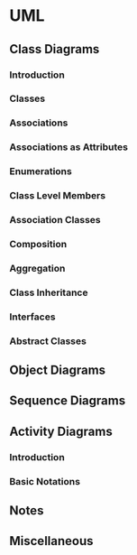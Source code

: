 <link rel="stylesheet" href="{{baseUrl}}/css/textbook.css">

<div class="website-content">

<div id="main">

# UML

## Class Diagrams

### Introduction

<include src="classDiagrams/introduction/what/print.md" />

### Classes

<include src="classDiagrams/classes/what/print.md" />

### Associations

<include src="classDiagrams/associations/basic/print.md" />
<include src="classDiagrams/associations/navigability/print.md" />
<include src="classDiagrams/associations/roles/print.md" />
<include src="classDiagrams/associations/labels/print.md" />
<include src="classDiagrams/associations/multiplicity/print.md" />

### Associations as Attributes

<include src="classDiagrams/associationsAsAttributes/what/print.md" />

### Enumerations

<include src="classDiagrams/enumerations/what/print.md" />

### Class Level Members

<include src="classDiagrams/classLevelMembers/what/print.md" />

### Association Classes

<include src="classDiagrams/associationClasses/what/print.md" />

### Composition

<include src="classDiagrams/composition/what/print.md" />

### Aggregation

<include src="classDiagrams/aggregation/what/print.md" />

### Class Inheritance

<include src="classDiagrams/classInheritance/what/print.md" />

### Interfaces

<include src="classDiagrams/interfaces/what/print.md" />

### Abstract Classes

<include src="classDiagrams/abstractClasses/what/print.md" />

## Object Diagrams

<include src="objectDiagrams/introduction/print.md" />
<include src="objectDiagrams/objects/print.md" />
<include src="objectDiagrams/associations/what/print.md" />

## Sequence Diagrams

<include src="sequenceDiagrams/introduction/print.md" />
<include src="sequenceDiagrams/basic/print.md" />
<include src="sequenceDiagrams/objectCreation/print.md" />
<include src="sequenceDiagrams/objectDeletion/print.md" />
<include src="sequenceDiagrams/loops/print.md" />
<include src="sequenceDiagrams/selfInvocation/print.md" />
<include src="sequenceDiagrams/alternativePaths/print.md" />
<include src="sequenceDiagrams/optionalPaths/print.md" />
<include src="sequenceDiagrams/parallelPaths/print.md" />
<include src="sequenceDiagrams/referenceFrames/print.md" />
<include src="sequenceDiagrams/minimalNotation/print.md" />

## Activity Diagrams

### Introduction

<include src="activityDiagrams/introduction/what/print.md" />

### Basic Notations

<include src="activityDiagrams/basicNotations/linearPaths/print.md" />
<include src="activityDiagrams/basicNotations/alternatePaths/print.md" />
<include src="activityDiagrams/basicNotations/parallelPaths/print.md" />
<include src="activityDiagrams/basicNotations/rakes/print.md" />
<include src="activityDiagrams/basicNotations/swimlanes/print.md" />

## Notes

<include src="notes/notes/print.md" />
<include src="notes/constraints/print.md" />

## Miscellaneous

<include src="miscellaneous/objectVsClassDiagrams/print.md" />

</div>

</div>
